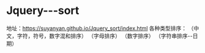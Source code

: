 # Jquery---sort
地址：https://suyanyan.github.io/Jquery_sort/index.html
各种类型排序：
（中文，字符，符号，数字混和排序）
（字母排序）
（数字排序）
（字符串排序--日期）
